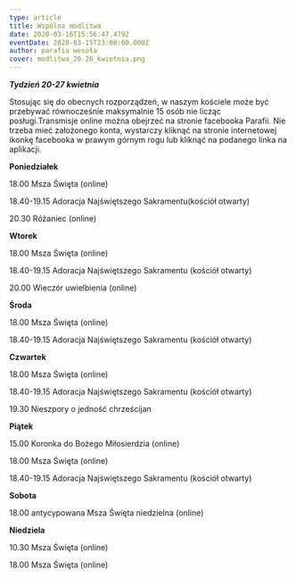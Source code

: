 ```yaml
---
type: article
title: Wspólna modlitwa
date: 2020-03-16T15:56:47.479Z
eventDate: 2020-03-15T23:00:00.000Z
author: parafia wesoła
cover: modlitwa_20-26_kwietnia.png
---
```

***Tydzień 20-27 kwietnia***

Stosując się do obecnych rozporządzeń, w naszym kościele może być przebywać równocześnie maksymalnie 15 osób nie licząc posługi.Transmisje online można obejrzeć na stronie facebooka Parafii. Nie trzeba mieć założonego konta, wystarczy kliknąć na stronie internetowej ikonkę facebooka w prawym górnym rogu lub kliknąć na podanego linka na aplikacji.

**Poniedziałek**

18.00 Msza Święta (online)

18.40-19.15 Adoracja Najświętszego Sakramentu(kościół otwarty)

20.30 Różaniec (online)

**Wtorek**

18.00 Msza Święta (online)

18.40-19.15 Adoracja Najświętszego Sakramentu (kościół otwarty)

20.00 Wieczór uwielbienia (online)

**Środa**

18.00 Msza Święta (online)

18.40-19.15 Adoracja Najświętszego Sakramentu (kościół otwarty)

**Czwartek**

18.00 Msza Święta (online)

18.40-19.15 Adoracja Najświętszego Sakramentu (kościół otwarty)

19.30 Nieszpory o jedność chrześcijan

**Piątek**

15.00 Koronka do Bożego Miłosierdzia (online)

18.00 Msza Święta (online)

18.40-19.15 Adoracja Najświętszego Sakramentu (kościół otwarty)

**Sobota**

18.00   antycypowana Msza Święta niedzielna (online)

**Niedziela**

10.30 Msza Święta (online)

18.00 Msza Święta (online)